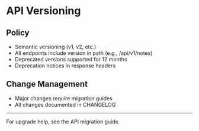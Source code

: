 # API Versioning

## Policy

- Semantic versioning (v1, v2, etc.)
- All endpoints include version in path (e.g., /api/v1/notes)
- Deprecated versions supported for 12 months
- Deprecation notices in response headers

## Change Management

- Major changes require migration guides
- All changes documented in CHANGELOG

---

For upgrade help, see the API migration guide.
